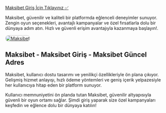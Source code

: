 <a href="http://www.redly.vip/3A5tsFl">Maksibet Giriş İçin Tıklayınız ✅</a>

<p>Maksibet, güvenilir ve kaliteli bir platformda eğlenceli deneyimler sunuyor. Zengin oyun seçenekleri, avantajlı kampanyalar ve özel fırsatlarla dolu bir dünyaya adım atın. Hızlı ve güvenli erişim avantajıyla kazanmaya başlayın!.</p>

<a href="http://www.redly.vip/3A5tsFl" title="Maksibet">
  <img src="https://i.ibb.co/MkY55wf/photo-2025-01-15-16-52-46.jpg" alt="Maksibet" style="max-width: 100%; border: 2px solid #ddd; border-radius: 10px;">
</a>

<h2>Maksibet - Maksibet Giriş - Maksibet Güncel Adres</h2>

<p>Maksibet, kullanıcı dostu tasarımı ve yenilikçi özellikleriyle ön plana çıkıyor. Gelişmiş hizmet anlayışı, hızlı ödeme yöntemleri ve geniş içerik yelpazesiyle her kullanıcıya hitap eden bir platform sunuyor.</p>

<p>Kullanıcı memnuniyetini ön planda tutan Maksibet, güvenilir altyapısıyla güvenli bir oyun ortamı sağlar. Şimdi giriş yaparak size özel kampanyaları keşfedin ve eğlence dolu bir dünyaya katılın!</p>
